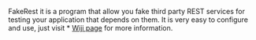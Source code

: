 FakeRest it is a program that allow you fake third party REST services for testing your application that depends on them. It is very easy to configure and use, just visit * [Wiji page](https://github.com/KastorDriver/FakeRest/wiki) for more information.
